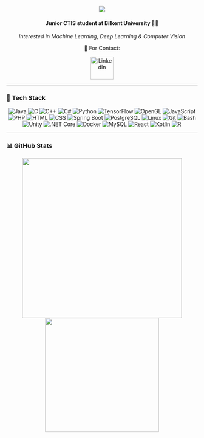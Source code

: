 <p align="center">
  <img src="https://readme-typing-svg.herokuapp.com?font=Fira+Code&size=28&pause=1000&color=C77DFF&center=true&vCenter=true&width=600&lines=+Hi!+I'm+Duygu+Abbasoğlu+" />
</p>

<h4 align="center">Junior CTIS student at Bilkent University 🧚‍♀️</h4>

<p align="center"><em>Interested in Machine Learning, Deep Learning & Computer Vision</em></p>

<p align="center">🌱 For Contact:</p>
<p align="center">
  <a href="https://www.linkedin.com/in/duygu-abbasoglu/" target="_blank">
    <img alt="LinkedIn" width="60" src="https://img.shields.io/badge/LinkedIn-0A66C2?logo=linkedin&logoColor=white">
  </a>
</p>

---

### 🚀 Tech Stack
<div align="center">

![Java](https://img.shields.io/badge/Java-ED8B00?style=for-the-badge&logo=openjdk&logoColor=white)
![C](https://img.shields.io/badge/C-00599C?style=for-the-badge&logo=c&logoColor=white)
![C++](https://img.shields.io/badge/C%2B%2B-00599C?style=for-the-badge&logo=c%2B%2B&logoColor=white)
![C#](https://img.shields.io/badge/C%23-512BD4?style=for-the-badge&logo=c-sharp&logoColor=white)
![Python](https://img.shields.io/badge/Python-3776AB?style=for-the-badge&logo=python&logoColor=white)
![TensorFlow](https://img.shields.io/badge/TensorFlow-FF6F00?style=for-the-badge&logo=tensorflow&logoColor=white)
![OpenGL](https://img.shields.io/badge/OpenGL-5586A4?style=for-the-badge&logo=opengl&logoColor=white)
![JavaScript](https://img.shields.io/badge/JavaScript-F7DF1E?style=for-the-badge&logo=javascript&logoColor=black)
![PHP](https://img.shields.io/badge/PHP-777BB4?style=for-the-badge&logo=php&logoColor=white)
![HTML](https://img.shields.io/badge/HTML-E34F26?style=for-the-badge&logo=html5&logoColor=white)
![CSS](https://img.shields.io/badge/CSS-1572B6?style=for-the-badge&logo=css3&logoColor=white)
![Spring Boot](https://img.shields.io/badge/Spring_Boot-6DB33F?style=for-the-badge&logo=spring-boot&logoColor=white)
![PostgreSQL](https://img.shields.io/badge/PostgreSQL-4169E1?style=for-the-badge&logo=postgresql&logoColor=white)
![Linux](https://img.shields.io/badge/Linux-FCC624?style=for-the-badge&logo=linux&logoColor=black)
![Git](https://img.shields.io/badge/Git-F05032?style=for-the-badge&logo=git&logoColor=white)
![Bash](https://img.shields.io/badge/Bash-4EAA25?style=for-the-badge&logo=gnubash&logoColor=white)
![Unity](https://img.shields.io/badge/Unity-000000?style=for-the-badge&logo=unity&logoColor=white)
![.NET Core](https://img.shields.io/badge/.NET%20Core-512BD4?style=for-the-badge&logo=dotnet&logoColor=white)
![Docker](https://img.shields.io/badge/Docker-2496ED?style=for-the-badge&logo=docker&logoColor=white)
![MySQL](https://img.shields.io/badge/MySQL-4479A1?style=for-the-badge&logo=mysql&logoColor=white)
![React](https://img.shields.io/badge/React-20232A?style=for-the-badge&logo=react&logoColor=61DAFB)
![Kotlin](https://img.shields.io/badge/Kotlin-7F52FF?style=for-the-badge&logo=kotlin&logoColor=white)
![R](https://img.shields.io/badge/R-276DC3?style=for-the-badge&logo=r&logoColor=white)

</div>

---

### 📊 GitHub Stats
<div align="center">
  <img src="https://github-readme-stats.vercel.app/api?username=duyguabbasoglu&show_icons=true&theme=radical&count_private=true&cache_seconds=1800&v=1" width="420"/>
  <img src="https://github-readme-stats.vercel.app/api/top-langs/?username=duyguabbasoglu&layout=compact&theme=radical&langs_count=8&hide=Jupyter%20Notebook&cache_seconds=1800&v=1" width="300"/>
</div>
